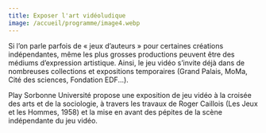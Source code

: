 ```yaml
---
title: Exposer l'art vidéoludique
image: /accueil/programme/image4.webp
---
```


Si l’on parle parfois de « jeux d’auteurs » pour certaines créations indépendantes, même les plus grosses productions peuvent être des médiums d’expression artistique. Ainsi, le jeu vidéo s’invite déjà dans de nombreuses collections et expositions temporaires (Grand Palais, MoMa, Cité des sciences, Fondation EDF...).


Play Sorbonne Université propose une exposition de jeu vidéo à la croisée des arts et de la sociologie, à travers les travaux de Roger Caillois (Les Jeux et les Hommes, 1958) et la mise en avant des pépites de la scène indépendante du jeu vidéo.